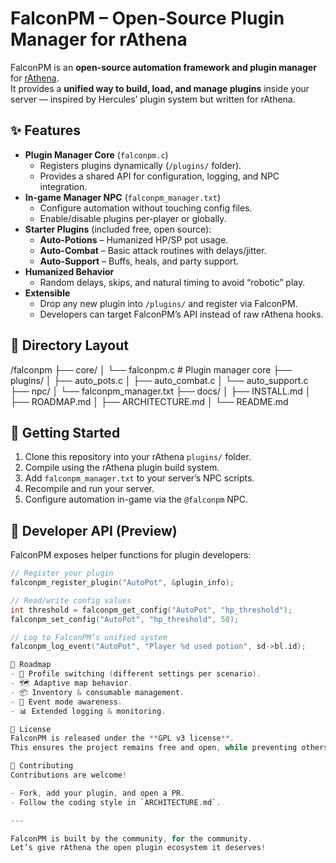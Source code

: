 # FalconPM – Open-Source Plugin Manager for rAthena

FalconPM is an **open-source automation framework and plugin manager** for [rAthena](https://rathena.org).  
It provides a **unified way to build, load, and manage plugins** inside your server — inspired by Hercules’ plugin system but written for rAthena.

## ✨ Features
- **Plugin Manager Core** (`falconpm.c`)
  - Registers plugins dynamically (`/plugins/` folder).
  - Provides a shared API for configuration, logging, and NPC integration.
- **In-game Manager NPC** (`falconpm_manager.txt`)
  - Configure automation without touching config files.
  - Enable/disable plugins per-player or globally.
- **Starter Plugins** (included free, open source):
  - **Auto-Potions** – Humanized HP/SP pot usage.
  - **Auto-Combat** – Basic attack routines with delays/jitter.
  - **Auto-Support** – Buffs, heals, and party support.
- **Humanized Behavior**
  - Random delays, skips, and natural timing to avoid “robotic” play.
- **Extensible**
  - Drop any new plugin into `/plugins/` and register via FalconPM.
  - Developers can target FalconPM’s API instead of raw rAthena hooks.

## 📂 Directory Layout
/falconpm
├── core/
│   └── falconpm.c        # Plugin manager core
├── plugins/
│   ├── auto_pots.c
│   ├── auto_combat.c
│   └── auto_support.c
├── npc/
│   └── falconpm_manager.txt
├── docs/
│   ├── INSTALL.md
│   ├── ROADMAP.md
│   ├── ARCHITECTURE.md
│   └── README.md

## 🚀 Getting Started
1. Clone this repository into your rAthena `plugins/` folder.
2. Compile using the rAthena plugin build system.
3. Add `falconpm_manager.txt` to your server’s NPC scripts.
4. Recompile and run your server.
5. Configure automation in-game via the `@falconpm` NPC.

## 🔧 Developer API (Preview)
FalconPM exposes helper functions for plugin developers:
```c
// Register your plugin
falconpm_register_plugin("AutoPot", &plugin_info);

// Read/write config values
int threshold = falconpm_get_config("AutoPot", "hp_threshold");
falconpm_set_config("AutoPot", "hp_threshold", 50);

// Log to FalconPM’s unified system
falconpm_log_event("AutoPot", "Player %d used potion", sd->bl.id);

📜 Roadmap
- 🔄 Profile switching (different settings per scenario).
- 🗺 Adaptive map behavior.
- 📦 Inventory & consumable management.
- 🎉 Event mode awareness.
- 📊 Extended logging & monitoring.

📝 License
FalconPM is released under the **GPL v3 license**.  
This ensures the project remains free and open, while preventing others from taking the code private and selling it without sharing improvements.

🤝 Contributing
Contributions are welcome!

- Fork, add your plugin, and open a PR.  
- Follow the coding style in `ARCHITECTURE.md`.  

---

FalconPM is built by the community, for the community.  
Let’s give rAthena the open plugin ecosystem it deserves!
